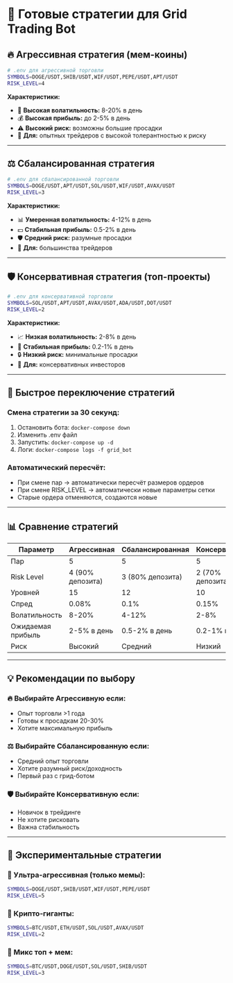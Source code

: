 # 🎯 Готовые стратегии для Grid Trading Bot

## 🔥 Агрессивная стратегия (мем-коины)
```bash
# .env для агрессивной торговли
SYMBOLS=DOGE/USDT,SHIB/USDT,WIF/USDT,PEPE/USDT,APT/USDT
RISK_LEVEL=4
```

**Характеристики:**
- 🎢 **Высокая волатильность:** 8-20% в день
- 💰 **Высокая прибыль:** до 2-5% в день
- ⚠️ **Высокий риск:** возможны большие просадки
- 🎯 **Для:** опытных трейдеров с высокой толерантностью к риску

---

## ⚖️ Сбалансированная стратегия
```bash
# .env для сбалансированной торговли  
SYMBOLS=DOGE/USDT,APT/USDT,SOL/USDT,WIF/USDT,AVAX/USDT
RISK_LEVEL=3
```

**Характеристики:**
- 📊 **Умеренная волатильность:** 4-12% в день
- 💵 **Стабильная прибыль:** 0.5-2% в день
- 🛡️ **Средний риск:** разумные просадки
- 🎯 **Для:** большинства трейдеров

---

## 🛡️ Консервативная стратегия (топ-проекты)
```bash
# .env для консервативной торговли
SYMBOLS=SOL/USDT,APT/USDT,AVAX/USDT,ADA/USDT,DOT/USDT
RISK_LEVEL=2
```

**Характеристики:**
- 📈 **Низкая волатильность:** 2-8% в день
- 💎 **Стабильная прибыль:** 0.2-1% в день
- 🔒 **Низкий риск:** минимальные просадки
- 🎯 **Для:** консервативных инвесторов

---

## 🔄 Быстрое переключение стратегий

### Смена стратегии за 30 секунд:
1. Остановить бота: `docker-compose down`
2. Изменить .env файл
3. Запустить: `docker-compose up -d`
4. Логи: `docker-compose logs -f grid_bot`

### Автоматический пересчёт:
- При смене пар → автоматически пересчёт размеров ордеров
- При смене RISK_LEVEL → автоматически новые параметры сетки
- Старые ордера отменяются, создаются новые

---

## 📊 Сравнение стратегий

| Параметр | Агрессивная | Сбалансированная | Консервативная |
|----------|-------------|------------------|----------------|
| Пар | 5 | 5 | 5 |
| Risk Level | 4 (90% депозита) | 3 (80% депозита) | 2 (70% депозита) |
| Уровней | 15 | 12 | 10 |
| Спред | 0.08% | 0.1% | 0.15% |
| Волатильность | 8-20% | 4-12% | 2-8% |
| Ожидаемая прибыль | 2-5% в день | 0.5-2% в день | 0.2-1% в день |
| Риск | Высокий | Средний | Низкий |

---

## 💡 Рекомендации по выбору

### 🔥 Выбирайте Агрессивную если:
- Опыт торговли >1 года
- Готовы к просадкам 20-30%
- Хотите максимальную прибыль

### ⚖️ Выбирайте Сбалансированную если:
- Средний опыт торговли
- Хотите разумный риск/доходность
- Первый раз с грид-ботом

### 🛡️ Выбирайте Консервативную если:
- Новичок в трейдинге
- Не хотите рисковать
- Важна стабильность

---

## 🔧 Экспериментальные стратегии

### 🚀 Ультра-агрессивная (только мемы):
```bash
SYMBOLS=DOGE/USDT,SHIB/USDT,WIF/USDT,PEPE/USDT
RISK_LEVEL=5
```

### 💎 Крипто-гиганты:
```bash
SYMBOLS=BTC/USDT,ETH/USDT,SOL/USDT,AVAX/USDT
RISK_LEVEL=2
```

### 🎯 Микс топ + мем:
```bash
SYMBOLS=BTC/USDT,DOGE/USDT,SOL/USDT,SHIB/USDT
RISK_LEVEL=3
```

